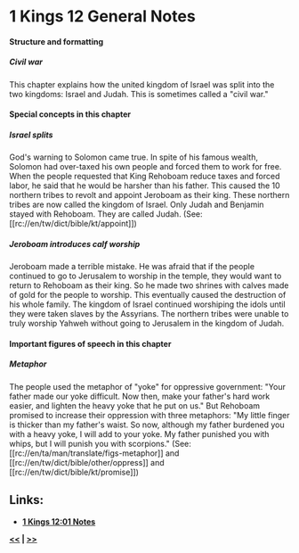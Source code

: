 # 1 Kings 12 General Notes

#### Structure and formatting

##### Civil war
This chapter explains how the united kingdom of Israel was split into the two kingdoms: Israel and Judah. This is sometimes called a "civil war."

#### Special concepts in this chapter

##### Israel splits
God's warning to Solomon came true. In spite of his famous wealth, Solomon had over-taxed his own people and forced them to work for free. When the people requested that King Rehoboam reduce taxes and forced labor, he said that he would be harsher than his father. This caused the 10 northern tribes to revolt and appoint Jeroboam as their king. These northern tribes are now called the kingdom of Israel. Only Judah and Benjamin stayed with Rehoboam. They are called Judah. (See: [[rc://en/tw/dict/bible/kt/appoint]])

##### Jeroboam introduces calf worship
Jeroboam made a terrible mistake. He was afraid that if the people continued to go to Jerusalem to worship in the temple, they would want to return to Rehoboam as their king. So he made two shrines with calves made of gold for the people to worship. This eventually caused the destruction of his whole family. The kingdom of Israel continued worshiping the idols until they were taken slaves by the Assyrians. The northern tribes were unable to truly worship Yahweh without going to Jerusalem in the kingdom of Judah.

#### Important figures of speech in this chapter

##### Metaphor
The people used the metaphor of "yoke" for oppressive government:  "Your father made our yoke difficult. Now then, make your father's hard work easier, and lighten the heavy yoke that he put on us." But Rehoboam promised to increase their oppression with three metaphors: "My little finger is thicker than my father's waist. So now, although my father burdened you with a heavy yoke, I will add to your yoke. My father punished you with whips, but I will punish you with scorpions." (See: [[rc://en/ta/man/translate/figs-metaphor]] and [[rc://en/tw/dict/bible/other/oppress]] and [[rc://en/tw/dict/bible/kt/promise]])

## Links:

* __[1 Kings 12:01 Notes](./01.md)__

__[<<](../11/intro.md) | [>>](../13/intro.md)__
